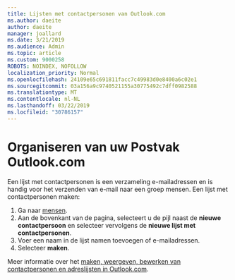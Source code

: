 ```yaml
---
title: Lijsten met contactpersonen van Outlook.com
ms.author: daeite
author: daeite
manager: joallard
ms.date: 3/21/2019
ms.audience: Admin
ms.topic: article
ms.custom: 9000258
ROBOTS: NOINDEX, NOFOLLOW
localization_priority: Normal
ms.openlocfilehash: 24109e65c691811facc7c49983d0e8400a6c02e1
ms.sourcegitcommit: 03a156a9c9740521155a30775492c7dff0982588
ms.translationtype: MT
ms.contentlocale: nl-NL
ms.lasthandoff: 03/22/2019
ms.locfileid: "30786157"
---
```

# <a name="organizing-your-outlookcom-mailbox"></a>Organiseren van uw Postvak Outlook.com

Een lijst met contactpersonen is een verzameling e-mailadressen en is handig voor het verzenden van e-mail naar een groep mensen. Een lijst met contactpersonen maken:

1. Ga naar [mensen](https://outlook.live.com/people/).
1. Aan de bovenkant van de pagina, selecteert u de pijl naast de **nieuwe contactpersoon** en selecteer vervolgens de **nieuwe lijst met contactpersonen**.
1. Voer een naam in de lijst namen toevoegen of e-mailadressen.
1. Selecteer **maken**.

Meer informatie over het [maken, weergeven, bewerken van contactpersonen en adreslijsten in Outlook.com](https://support.office.com/article/5b909158-036e-4820-92f7-2a27f57b9f01).